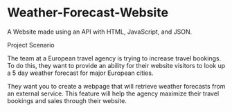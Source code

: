 # Weather-Forecast-Website

A Website made using an API with HTML, JavaScript, and JSON.

Project Scenario

The team at a European travel agency is trying to increase travel bookings. To do this, they want to provide an ability for their website visitors to look up a 5 day weather forecast for major European cities.

They want you to create a webpage that will retrieve weather forecasts from an external service. This feature will help the agency maximize their travel bookings and sales through their website.

